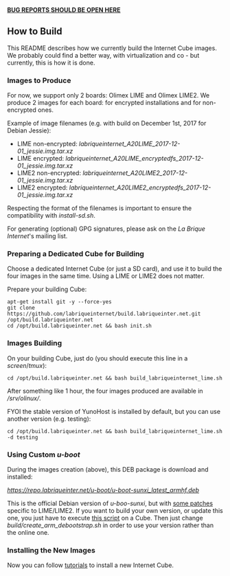 **[BUG REPORTS SHOULD BE OPEN HERE](https://dev.yunohost.org)**

## How to Build

This README describes how we currently build the Internet Cube images. We probably could find a better way, with virtualization and co - but currently, this is how it is done.

### Images to Produce

For now, we support only 2 boards: Olimex LIME and Olimex LIME2. We produce 2 images for each board: for encrypted installations and for non-encrypted ones.

Example of image filenames (e.g. with build on December 1st, 2017 for Debian Jessie):

* LIME non-encrypted: *labriqueinternet_A20LIME_2017-12-01_jessie.img.tar.xz*
* LIME encrypted: *labriqueinternet_A20LIME_encryptedfs_2017-12-01_jessie.img.tar.xz*
* LIME2 non-encrypted: *labriqueinternet_A20LIME2_2017-12-01_jessie.img.tar.xz*
* LIME2 encrypted: *labriqueinternet_A20LIME2_encryptedfs_2017-12-01_jessie.img.tar.xz*

Respecting the format of the filenames is important to ensure the compatibility with *install-sd.sh*.

For generating (optional) GPG signatures, please ask on the *La Brique Internet*'s mailing list.

### Preparing a Dedicated Cube for Building

Choose a dedicated Internet Cube (or just a SD card), and use it to build the four images in the same time. Using a LIME or LIME2 does not matter.

Prepare your building Cube:

```shell
apt-get install git -y --force-yes
git clone https://github.com/labriqueinternet/build.labriqueinter.net.git /opt/build.labriqueinter.net
cd /opt/build.labriqueinter.net && bash init.sh
```

### Images Building

On your building Cube, just do (you should execute this line in a *screen*/*tmux*):

```shell
cd /opt/build.labriqueinter.net && bash build_labriqueinternet_lime.sh
```

After something like 1 hour, the four images produced are available in */srv/olinux/*.

FYOI the stable version of YunoHost is installed by default, but you can use another version (e.g. testing):

```shell
cd /opt/build.labriqueinter.net && bash build_labriqueinternet_lime.sh -d testing
```

### Using Custom *u-boot*

During the images creation (above), this DEB package is download and installed:

 *https://repo.labriqueinter.net/u-boot/u-boot-sunxi_latest_armhf.deb*

This is the official Debian version of *u-boo-sunxi*, but with [some patches](https://github.com/labriqueinternet/build.labriqueinter.net/tree/master/u-boot/patches) specific to LIME/LIME2. If you want to build your own version, or update this one, you just have to execute [this script](https://github.com/labriqueinternet/build.labriqueinter.net/blob/master/u-boot/uboot_makedeb.sh) on a Cube. Then just change *build/create_arm_debootstrap.sh* in order to use your version rather than the online one.

### Installing the New Images

Now you can follow [tutorials](https://repo.labriqueinter.net) to install a new Internet Cube.
